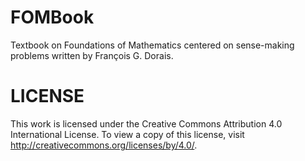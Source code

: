FOMBook
=======

Textbook on Foundations of Mathematics centered on sense-making problems written by François G. Dorais.


LICENSE
=======

This work is licensed under the Creative Commons Attribution 4.0 International License. To view a copy of this license, visit <http://creativecommons.org/licenses/by/4.0/>.